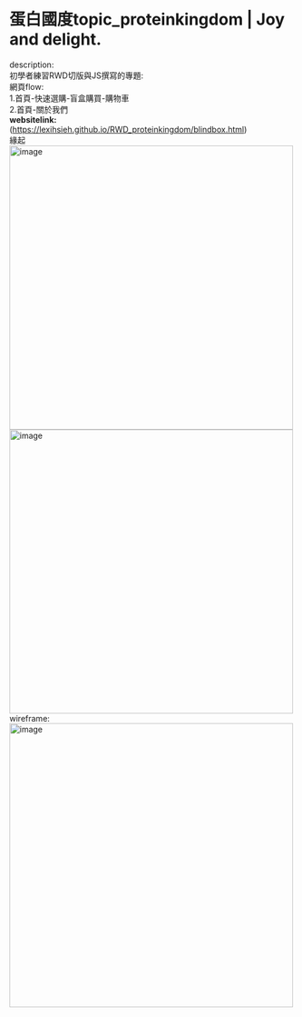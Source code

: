 # 蛋白國度topic_proteinkingdom | Joy and delight.

description:<br>
初學者練習RWD切版與JS撰寫的專題:<br>
網頁flow:<br>
1.首頁-快速選購-盲盒購買-購物車<br>
2.首頁-關於我們<br>
**websitelink:** (https://lexihsieh.github.io/RWD_proteinkingdom/blindbox.html)<br>
緣起<br>
 <img width="500" alt="image" src="https://github.com/LexiHsieh/topic_proteinkingdom/assets/134252502/031cebe6-24d4-4053-a5c1-5e2431d52cea"><br>
<img width="500" alt="image" src="https://github.com/LexiHsieh/topic_proteinkingdom/assets/134252502/70457a0b-2180-4fd6-9ab7-c43c89198ef6"><br>
wireframe:<br>
<img width="500" alt="image" src="https://github.com/LexiHsieh/topic_proteinkingdom/assets/134252502/41ead554-1ab2-4adb-86bd-dd6702dda695"><br>
